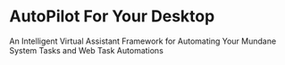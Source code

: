 # AutoPilot For Your Desktop
An Intelligent Virtual Assistant Framework for Automating Your Mundane System Tasks and Web Task Automations
